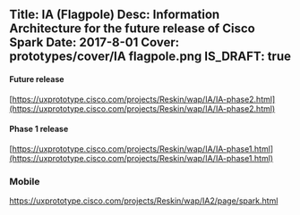 Title: IA (Flagpole) 
Desc: Information Architecture for the future release of Cisco Spark
Date: 2017-8-01
Cover: prototypes/cover/IA flagpole.png
IS_DRAFT: true
---

#### Future release

[https://uxprototype.cisco.com/projects/Reskin/wap/IA/IA-phase2.html](https://uxprototype.cisco.com/projects/Reskin/wap/IA/IA-phase2.html)

#### Phase 1 release

[https://uxprototype.cisco.com/projects/Reskin/wap/IA/IA-phase1.html](https://uxprototype.cisco.com/projects/Reskin/wap/IA/IA-phase1.html)

### Mobile

https://uxprototype.cisco.com/projects/Reskin/wap/IA2/page/spark.html